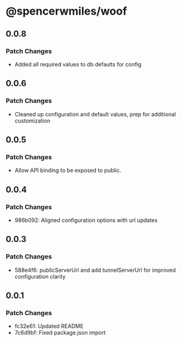 # @spencerwmiles/woof

## 0.0.8

### Patch Changes

- Added all required values to db defaults for config

## 0.0.6

### Patch Changes

- Cleaned up configuration and default values, prep for additional customization

## 0.0.5

### Patch Changes

- Allow API binding to be exposed to public.

## 0.0.4

### Patch Changes

- 986b092: Aligned configuration options with url updates

## 0.0.3

### Patch Changes

- 588e4f6: publicServerUrl and add tunnelServerUrl for improved configuration clarity

## 0.0.1

### Patch Changes

- fc32e61: Updated README
- 7c6d9bf: Fixed package.json import
